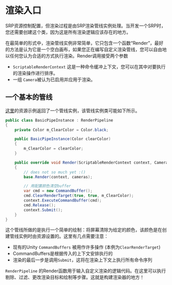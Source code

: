 # 渲染入口
SRP资源控制配置，但渲染过程是由SRP渲染管线实例处理。当开发一个SRP时，您还需要创建这个类，因为这是所有渲染逻辑应该存在的地方。

在最简单的形式中，渲染管线实例非常简单，它只包含一个函数“Render”，最好的方法是认为它是一个空白画布，如果您正在编写自定义渲染管线，您可以自由地以任何您认为合适的方式执行渲染。Render调用接受两个参数

*  `ScriptableRenderContext` 这是一种命令缓冲上下文，您可以在其中对要执行的渲染操作进行排序。
* 一组 `Camera`被认为已启用并应用于渲染。

## 一个基本的管线
[这里](https://github.com/shenzhou05/SRP-Chinese-Translation/blob/master/SRP-Asset.md#%E4%B8%80%E4%B8%AA%E7%AE%80%E5%8D%95%E7%9A%84%E8%B5%84%E6%BA%90%E7%A4%BA%E4%BE%8B)的资源示例返回了一个管线实例，该管线实例类可能如下所示。

```C#
public class BasicPipeInstance : RenderPipeline
{
    private Color m_ClearColor = Color.black;

    public BasicPipeInstance(Color clearColor)
    {
        m_ClearColor = clearColor;
    }

    public override void Render(ScriptableRenderContext context, Camera[] cameras)
    {
        // does not so much yet :()
        base.Render(context, cameras);

        // 用配置颜色清空buffer
        var cmd = new CommandBuffer();
        cmd.ClearRenderTarget(true, true, m_ClearColor);
        context.ExecuteCommandBuffer(cmd);
        cmd.Release();
        context.Submit();
    }
}
```

这个管线所做的是执行一个简单的绘制：将屏幕清除为给定的颜色，该颜色是在创建管线实例时由资源设置的。这里有几点需要注意：

* 现有的Unity `CommandBuffers` 被用作许多操作 (本例为`ClearRenderTarget`)
* CommandBuffers是根据传入的上下文安排执行的
* 渲染的最后一步是调用`Submit`，这将在渲染上下文上执行所有命令序列

`RenderPipeline` 的Render函数用于输入自定义渲染的逻辑代码。在这里可以执行剔除、过滤、更改渲染目标和绘制等步骤。这就是构建渲染器的地方！
